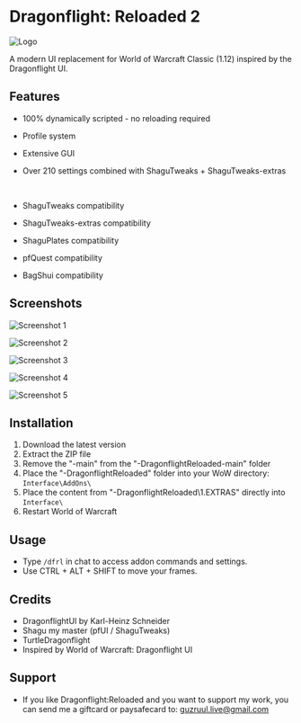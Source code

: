 # Dragonflight: Reloaded 2
![Logo](https://i.ibb.co/V0FDH29h/logo.png)

A modern UI replacement for World of Warcraft Classic (1.12) inspired by the Dragonflight UI.

## Features
- 100% dynamically scripted - no reloading required
- Profile system
- Extensive GUI
- Over 210 settings combined with ShaguTweaks + ShaguTweaks-extras

  <br>

- ShaguTweaks compatibility
- ShaguTweaks-extras compatibility
- ShaguPlates compatibility
- pfQuest compatibility
- BagShui compatibility

## Screenshots
![Screenshot 1](https://i.ibb.co/spMXBRV9/1.png)

![Screenshot 2](https://i.ibb.co/PvZkWfpP/2.png)

![Screenshot 3](https://i.ibb.co/S12FS8g/3.png)

![Screenshot 4](https://i.ibb.co/zvRDm8j/4.png)

![Screenshot 5](https://i.ibb.co/B5hSbbvC/5.png)

## Installation

1. Download the latest version
2. Extract the ZIP file
3. Remove the "-main" from the "-DragonflightReloaded-main" folder
4. Place the "-DragonflightReloaded" folder into your WoW directory: `Interface\AddOns\`
5. Place the content from "-DragonflightReloaded\1.EXTRAS" directly into `Interface\`
6. Restart World of Warcraft

## Usage

- Type `/dfrl` in chat to access addon commands and settings.
- Use CTRL + ALT + SHIFT to move your frames.

## Credits

- DragonflightUI by Karl-Heinz Schneider
- Shagu my master (pfUI / ShaguTweaks)
- TurtleDragonflight
- Inspired by World of Warcraft: Dragonflight UI

## Support

- If you like Dragonflight:Reloaded and you want
to support my work, you can send me a giftcard or paysafecard to: guzruul.live@gmail.com